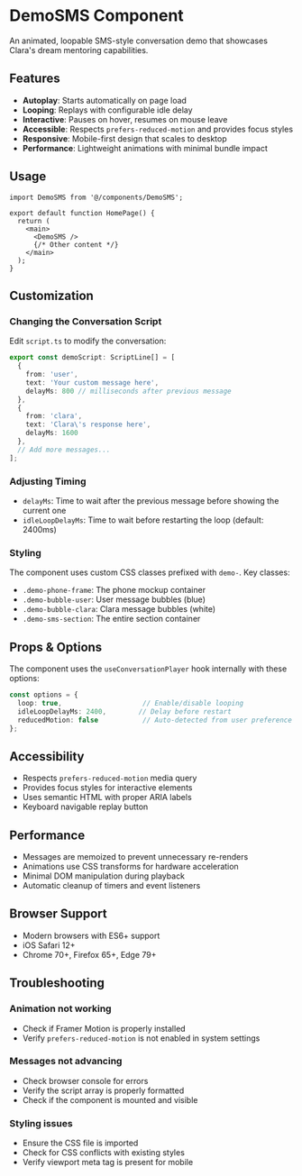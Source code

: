 # DemoSMS Component

An animated, loopable SMS-style conversation demo that showcases Clara's dream mentoring capabilities.

## Features

- **Autoplay**: Starts automatically on page load
- **Looping**: Replays with configurable idle delay
- **Interactive**: Pauses on hover, resumes on mouse leave
- **Accessible**: Respects `prefers-reduced-motion` and provides focus styles
- **Responsive**: Mobile-first design that scales to desktop
- **Performance**: Lightweight animations with minimal bundle impact

## Usage

```tsx
import DemoSMS from '@/components/DemoSMS';

export default function HomePage() {
  return (
    <main>
      <DemoSMS />
      {/* Other content */}
    </main>
  );
}
```

## Customization

### Changing the Conversation Script

Edit `script.ts` to modify the conversation:

```ts
export const demoScript: ScriptLine[] = [
  { 
    from: 'user', 
    text: 'Your custom message here', 
    delayMs: 800 // milliseconds after previous message
  },
  { 
    from: 'clara', 
    text: 'Clara\'s response here', 
    delayMs: 1600 
  },
  // Add more messages...
];
```

### Adjusting Timing

- `delayMs`: Time to wait after the previous message before showing the current one
- `idleLoopDelayMs`: Time to wait before restarting the loop (default: 2400ms)

### Styling

The component uses custom CSS classes prefixed with `demo-`. Key classes:

- `.demo-phone-frame`: The phone mockup container
- `.demo-bubble-user`: User message bubbles (blue)
- `.demo-bubble-clara`: Clara message bubbles (white)
- `.demo-sms-section`: The entire section container

## Props & Options

The component uses the `useConversationPlayer` hook internally with these options:

```ts
const options = {
  loop: true,                    // Enable/disable looping
  idleLoopDelayMs: 2400,        // Delay before restart
  reducedMotion: false           // Auto-detected from user preference
};
```

## Accessibility

- Respects `prefers-reduced-motion` media query
- Provides focus styles for interactive elements
- Uses semantic HTML with proper ARIA labels
- Keyboard navigable replay button

## Performance

- Messages are memoized to prevent unnecessary re-renders
- Animations use CSS transforms for hardware acceleration
- Minimal DOM manipulation during playback
- Automatic cleanup of timers and event listeners

## Browser Support

- Modern browsers with ES6+ support
- iOS Safari 12+
- Chrome 70+, Firefox 65+, Edge 79+

## Troubleshooting

### Animation not working
- Check if Framer Motion is properly installed
- Verify `prefers-reduced-motion` is not enabled in system settings

### Messages not advancing
- Check browser console for errors
- Verify the script array is properly formatted
- Check if the component is mounted and visible

### Styling issues
- Ensure the CSS file is imported
- Check for CSS conflicts with existing styles
- Verify viewport meta tag is present for mobile
